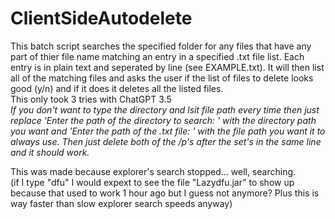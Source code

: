 # ClientSideAutodelete
This batch script searches the specified folder for any files that have any part of thier file name matching an entry in a specified .txt file list. Each entry is in plain text and seperated by line (see EXAMPLE.txt). It will then list all of the matching files and asks the user if the list of files to delete looks good (y/n) and if it does it deletes all the listed files.  
This only took 3 tries with ChatGPT 3.5  
_If you don't want to type the directory and lsit file path every time then just replace 'Enter the path of the directory to search: ' with the directory path you want and 'Enter the path of the .txt file: ' with the file path you want it to always use. Then just delete both of the /p's after the set's in the same line and it should work._
  
This was made because explorer's search stopped... well, searching.  
(if I type "dfu" I would expext to see the file "Lazydfu.jar" to show up because that used to work 1 hour ago but I guess not anymore? Plus this is way faster than slow explorer search speeds anyway)
